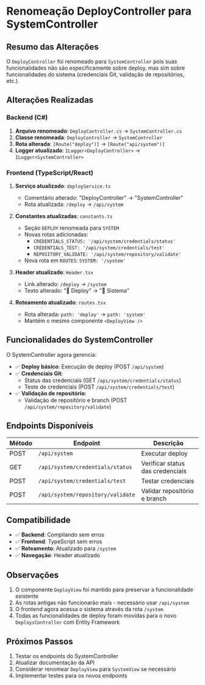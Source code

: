 # Renomeação DeployController para SystemController

## Resumo das Alterações

O `DeployController` foi renomeado para `SystemController` pois suas funcionalidades não são especificamente sobre deploy, mas sim sobre funcionalidades do sistema (credenciais Git, validação de repositórios, etc.).

## Alterações Realizadas

### Backend (C#)

1. **Arquivo renomeado**: `DeployController.cs` → `SystemController.cs`
2. **Classe renomeada**: `DeployController` → `SystemController` 
3. **Rota alterada**: `[Route("deploy")]` → `[Route("api/system")]`
4. **Logger atualizado**: `ILogger<DeployController>` → `ILogger<SystemController>`

### Frontend (TypeScript/React)

1. **Serviço atualizado**: `deployService.ts`
   - Comentário alterado: "DeployController" → "SystemController"
   - Rota atualizada: `/deploy` → `/api/system`

2. **Constantes atualizadas**: `constants.ts`
   - Seção `DEPLOY` renomeada para `SYSTEM`
   - Novas rotas adicionadas:
     - `CREDENTIALS_STATUS: '/api/system/credentials/status'`
     - `CREDENTIALS_TEST: '/api/system/credentials/test'`
     - `REPOSITORY_VALIDATE: '/api/system/repository/validate'`
   - Nova rota em `ROUTES`: `SYSTEM: '/system'`

3. **Header atualizado**: `Header.tsx`
   - Link alterado: `/deploy` → `/system`
   - Texto alterado: "🚀 Deploy" → "🚀 Sistema"

4. **Roteamento atualizado**: `routes.tsx`
   - Rota alterada: `path: 'deploy'` → `path: 'system'`
   - Mantém o mesmo componente `<DeployView />`

## Funcionalidades do SystemController

O SystemController agora gerencia:

- ✅ **Deploy básico**: Execução de deploy (POST `/api/system`)
- ✅ **Credenciais Git**: 
  - Status das credenciais (GET `/api/system/credentials/status`)
  - Teste de credenciais (POST `/api/system/credentials/test`)
- ✅ **Validação de repositório**: 
  - Validação de repositório e branch (POST `/api/system/repository/validate`)

## Endpoints Disponíveis

| Método | Endpoint | Descrição |
|--------|----------|-----------|
| POST | `/api/system` | Executar deploy |
| GET | `/api/system/credentials/status` | Verificar status das credenciais |
| POST | `/api/system/credentials/test` | Testar credenciais |
| POST | `/api/system/repository/validate` | Validar repositório e branch |

## Compatibilidade

- ✅ **Backend**: Compilando sem erros
- ✅ **Frontend**: TypeScript sem erros
- ✅ **Roteamento**: Atualizado para `/system`
- ✅ **Navegação**: Header atualizado

## Observações

1. O componente `DeployView` foi mantido para preservar a funcionalidade existente
2. As rotas antigas não funcionarão mais - necessário usar `/api/system`
3. O frontend agora acessa o sistema através da rota `/system`
4. Todas as funcionalidades de deploy foram movidas para o novo `DeploysController` com Entity Framework

## Próximos Passos

1. Testar os endpoints do SystemController
2. Atualizar documentação da API
3. Considerar renomear `DeployView` para `SystemView` se necessário
4. Implementar testes para os novos endpoints
